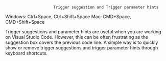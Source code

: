                          Trigger suggestion and Trigger parameter hints


Windows: Ctrl+Space, Ctrl+Shift+Space
Mac: CMD+Space, CMD+Shift+Space

Trigger suggestions and parameter hints are useful when you are working on Visual Studio Code. However, this can be often frustrating as the suggestion box covers the previous code line.
A simple way is to quickly show or remove trigger suggestions and trigger parameter hints through keyboard shortcuts.